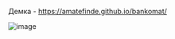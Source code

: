 Демка - https://amatefinde.github.io/bankomat/

![image](https://github.com/Amatefinde/bankomat/assets/90966720/c68a05b5-d42b-449c-b462-c6b4d8302975)
